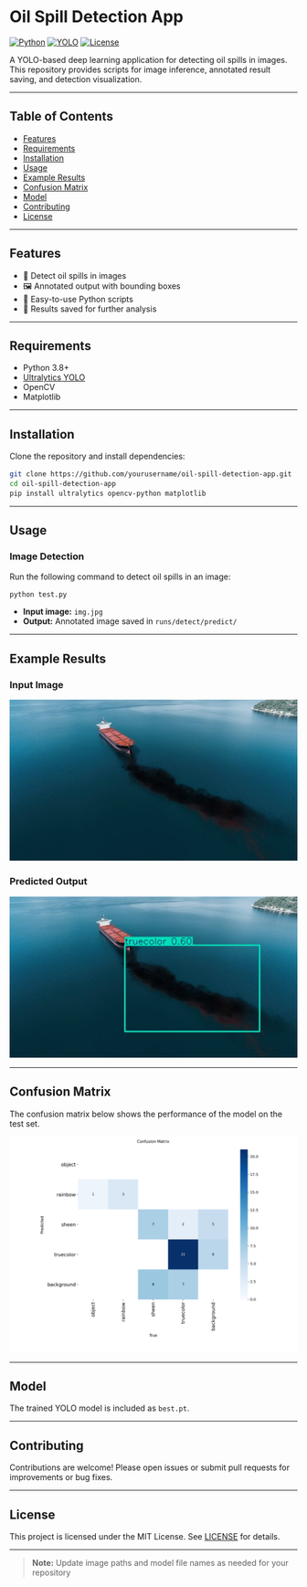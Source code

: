 # Oil Spill Detection App

[![Python](https://img.shields.io/badge/Python-3.8%2B-blue.svg)](https://www.python.org/)
[![YOLO](https://img.shields.io/badge/YOLO-Ultralytics-green.svg)](https://github.com/ultralytics/ultralytics)
[![License](https://img.shields.io/badge/License-MIT-yellow.svg)](LICENSE)

A YOLO-based deep learning application for detecting oil spills in images. This repository provides scripts for image inference, annotated result saving, and detection visualization.

---

## Table of Contents

- [Features](#features)
- [Requirements](#requirements)
- [Installation](#installation)
- [Usage](#usage)
- [Example Results](#example-results)
- [Confusion Matrix](#confusion-matrix)
- [Model](#model)
- [Contributing](#contributing)
- [License](#license)

---

## Features

- 🚩 Detect oil spills in images
- 🖼️ Annotated output with bounding boxes
- 🐍 Easy-to-use Python scripts
- 💾 Results saved for further analysis

---

## Requirements

- Python 3.8+
- [Ultralytics YOLO](https://github.com/ultralytics/ultralytics)
- OpenCV
- Matplotlib

---

## Installation

Clone the repository and install dependencies:

```sh
git clone https://github.com/yourusername/oil-spill-detection-app.git
cd oil-spill-detection-app
pip install ultralytics opencv-python matplotlib
```

---

## Usage

### Image Detection

Run the following command to detect oil spills in an image:

```sh
python test.py
```

- **Input image:** `img.jpg`
- **Output:** Annotated image saved in `runs/detect/predict/`

---

## Example Results

### Input Image

![Input Image](test-oil_spill.jpg)

### Predicted Output

![Predicted Output](runs/detect/predict/test-oil_spill.jpg)

---

## Confusion Matrix

The confusion matrix below shows the performance of the model on the test set.

![Confusion Matrix](confusion_matrix.jpg)

---

## Model

The trained YOLO model is included as `best.pt`.

---

## Contributing

Contributions are welcome! Please open issues or submit pull requests for improvements or bug fixes.

---

## License

This project is licensed under the MIT License. See [LICENSE](LICENSE) for details.

---

> **Note:** Update image paths and model file names as needed for your repository
